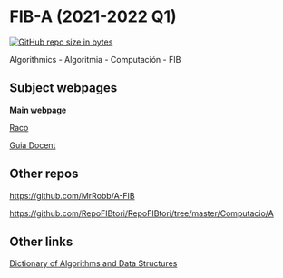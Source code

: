 # FIB-A (2021-2022 Q1)
[![GitHub repo size in bytes](https://img.shields.io/github/repo-size/latorware/FIB-A.svg)](https://github.com/latorware/FIB-A)

Algorithmics - Algoritmia - Computación - FIB

## Subject webpages

**[Main webpage](https://www.cs.upc.edu/~mjserna/docencia/grauA/alg-GEI.html)**

[Raco](https://raco.fib.upc.edu/home/assignatura?espai=270021)

[Guia Docent](https://raco.fib.upc.edu/servlet/raco.assig.GuiaDocent?codi_asg=GRAU-A)

## Other repos

https://github.com/MrRobb/A-FIB

https://github.com/RepoFIBtori/RepoFIBtori/tree/master/Computacio/A

## Other links

[Dictionary of Algorithms and Data Structures](https://xlinux.nist.gov/dads/)


